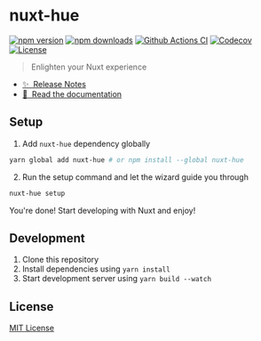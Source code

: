 <!-- lihbr/nuxt-hue nuxt-hue hue -->

# nuxt-hue

[![npm version][npm-version-src]][npm-version-href]
[![npm downloads][npm-downloads-src]][npm-downloads-href]
[![Github Actions CI][github-actions-ci-src]][github-actions-ci-href]
[![Codecov](https://nuxt-hue.lihbr.com/coverage.svg)][codecov-href]
[![License][license-src]][license-href]

> Enlighten your Nuxt experience

- [✨ &nbsp;Release Notes](/CHANGELOG.md)
- [📖 &nbsp;Read the documentation](https://nuxt-hue.lihbr.com)

## Setup

1. Add `nuxt-hue` dependency globally

```bash
yarn global add nuxt-hue # or npm install --global nuxt-hue
```

2. Run the setup command and let the wizard guide you through

```bash
nuxt-hue setup
```

You're done! Start developing with Nuxt and enjoy!

## Development

1. Clone this repository
2. Install dependencies using `yarn install`
3. Start development server using `yarn build --watch`

## License

[MIT License](./LICENSE)

<!-- Badges -->

[npm-version-src]: https://img.shields.io/npm/v/nuxt-hue/latest.svg
[npm-version-href]: https://npmjs.com/package/nuxt-hue
[npm-downloads-src]: https://img.shields.io/npm/dm/nuxt-hue.svg
[npm-downloads-href]: https://npmjs.com/package/nuxt-hue
[github-actions-ci-src]: https://github.com/lihbr/nuxt-hue/workflows/ci/badge.svg
[github-actions-ci-href]: https://github.com/lihbr/nuxt-hue/actions?query=workflow%3Aci
[codecov-src]: https://img.shields.io/codecov/c/github/lihbr/nuxt-hue.svg
[codecov-href]: https://codecov.io/gh/lihbr/nuxt-hue
[license-src]: https://img.shields.io/npm/l/nuxt-hue.svg
[license-href]: https://npmjs.com/package/nuxt-hue

